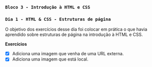 ### `Bloco 3 - Introdução à HTML e CSS`
### `Dia 1 - HTML & CSS - Estruturas de página`

O objetivo dos exercícios desse dia foi colocar em prática o que havia aprendido sobre estruturas de página na introdução à HTML e CSS.

**Exercícios**
- [x] Adiciona uma imagem que venha de uma URL externa.
- [x] Adiciona uma imagem que está local.

